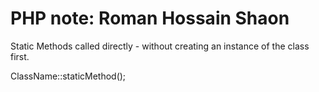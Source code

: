 # PHP note: Roman Hossain Shaon

 Static Methods
 called directly - without creating an instance of the class first.

ClassName::staticMethod();
